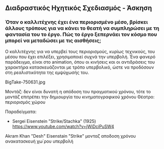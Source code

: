 ## Διαδραστικός Ηχητικός Σχεδιασμός - Άσκηση

### Όταν ο καλλιτέχνης έχει ένα περιορισμένο μέσο, βρίσκει άλλους τρόπους για να κάνει το θεατή να συμπληρώσει με τη φαντασία του το έργο. Πώς το έργο ξεπερνάει τον κόσμο που μπορεί να μεταδώσει με τις αισθήσεις;

Ο καλλιτέχνης για να υπερβεί τους περιορισμούς, κυρίως τεχνικούς, του μέσου που έχει επιλέξει, χρησιμοποιεί συχνά την υπερβολή. Ένα φανερό παράδειγμα, είναι στο animation, όπου οι κινήσεις και οι αντιδράσεις του χαρακτήρα κατασκευάζονται με τρόπο υπερβολικό, ώστε να προδόσουν στη ρεαλιστικότητα της εμψύχωσής του. 

BigTake-750631.jpg

Μοντάζ: δεν είναι δυνατή η απόδοση του πραγματικού χρόνου, τότε το μοντάζ επιτρέπει την δημιουργία του κινηματογραφικού χρόνου
Θέατρο: περιορισμός χώρου

Παραδείγματα:
- Sergei Eisenstein "Strike/Stachka" (1925)
https://www.youtube.com/watch?v=jWiDciPuSW4

Akram Khan "Desh"
Eisenstain "Strike" 
μονταζ
αποδοση χρόνου
ανακατασκευή χω΄ρου
υπερβολή
